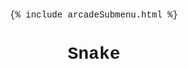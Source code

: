 {% include arcadeSubmenu.html %}

# <html></html>
# <style></style>
# <script></script>

<html>

<head>
    <meta charset="UTF-8">
    <meta name="viewport", content="width=device-width, initial-scale=1.0">
    <title>Snake</title>
</head>

<body>
    <h1>Snake</h1>
    <canvas id="board"></canvas>
</body>

</html>

<style>
    body {
        font-family: "Courier New", Courier, monospace;
        text-align: center;
    }
</style>

<script>
//board
var blockSize=25;
var rows=20;
var cols=20;
var board;
var context;

window.onload = function() {
    board = document.getElementById("board");
    board.height = rows * blockSize;
}
